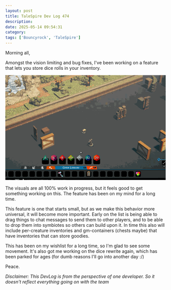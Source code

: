 ```yaml
---
layout: post
title: TaleSpire Dev Log 474
description:
date: 2025-05-14 09:54:31
category:
tags: ['Bouncyrock', 'TaleSpire']
---
```


Morning all,

Amongst the vision limiting and bug fixes, I've been working on a feature that lets you store dice rolls in your inventory.

![dice in inventory](/assets/videos/diceInv0.gif)

The visuals are all 100% work in progress, but it feels good to get something working on this. The feature has been on my mind for a long time.

This feature is one that starts small, but as we make this behavior more universal, it will become more important. Early on the list is being able to drag things to chat messages to send them to other players, and to be able to drop them into symbiotes so others can build upon it. In time this also will include per-creature inventories and gm-containers (chests maybe) that have inventories that can store goodies.

This has been on my wishlist for a long time, so I'm glad to see some movement. It's also got me working on the dice rewrite again, which has been parked for ages (for dumb reasons I'll go into another day :/)

Peace.

*Disclaimer: This DevLog is from the perspective of one developer. So it doesn't reflect everything going on with the team*
